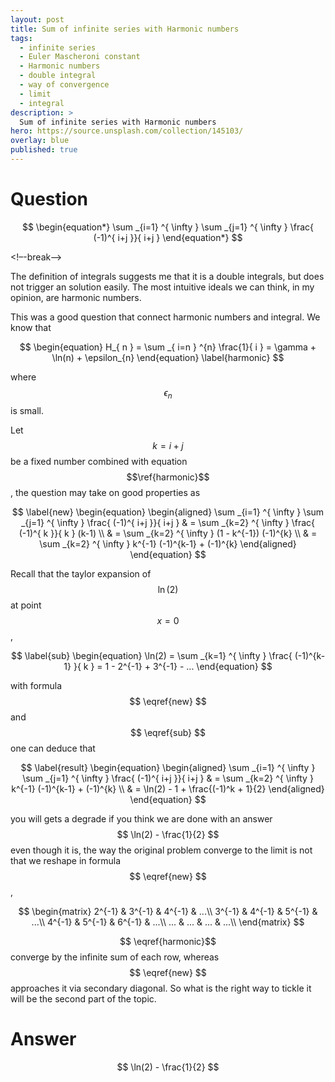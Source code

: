 ```yaml
---
layout: post
title: Sum of infinite series with Harmonic numbers
tags:
  - infinite series
  - Euler Mascheroni constant
  - Harmonic numbers
  - double integral
  - way of convergence
  - limit
  - integral
description: >
  Sum of infinite series with Harmonic numbers
hero: https://source.unsplash.com/collection/145103/
overlay: blue
published: true
---
```


# Question

$$
\begin{equation*}
\sum _{i=1} ^{ \infty } \sum _{j=1} ^{ \infty } \frac{ (-1)^{ i+j }}{ i+j }
\end{equation*}
$$

<!–-break-–>

The definition of integrals suggests me that it is a double integrals, but does not trigger an solution 
easily. The most intuitive ideals we can think, in my opinion, are harmonic numbers.

This was a good question that connect harmonic numbers and integral. We know that 

$$  
\begin{equation}
H_{ n } = \sum _{ i=n } ^{n} \frac{1}{ i } = \gamma + \ln(n) + \epsilon_{n}
\end{equation}
\label{harmonic}
$$

where $$ \epsilon _n $$ is small.  

Let $$ k = i+j $$ be a fixed number combined with equation $$\ref{harmonic}$$, the question may take on good properties as  

$$ 
\label{new}
\begin{equation}
\begin{aligned}
\sum _{i=1} ^{ \infty } \sum _{j=1} ^{ \infty } \frac{ (-1)^{ i+j }}{ i+j } 
& = \sum _{k=2} ^{ \infty } \frac{ (-1)^{ k }}{ k } (k-1) \\
& = \sum _{k=2} ^{ \infty } (1 - k^{-1}) (-1)^{k} \\
& = \sum _{k=2} ^{ \infty } k^{-1} (-1)^{k-1} + (-1)^{k}
\end{aligned} 
\end{equation} 
$$

Recall that the taylor expansion of $$ \ln(2) $$ at point $$ x = 0 $$, 

$$
\label{sub}
\begin{equation}
\ln(2)  = \sum _{k=1} ^{ \infty } \frac{ (-1)^{k-1} }{ k } = 1 - 2^{-1} + 3^{-1} - ...
\end{equation}
$$

with formula $$ \eqref{new} $$ and $$ \eqref{sub} $$ one can deduce that 

$$ 
\label{result}
\begin{equation}
\begin{aligned}
\sum _{i=1} ^{ \infty } \sum _{j=1} ^{ \infty } \frac{ (-1)^{ i+j }}{ i+j } 
& = \sum _{k=2} ^{ \infty } k^{-1} (-1)^{k-1} + (-1)^{k} \\
& = \ln(2) - 1 + \frac{(-1)^k + 1}{2}
\end{aligned}
\end{equation}  
$$

you will gets a degrade if you think we are done with an answer $$ \ln(2) - \frac{1}{2} $$ even though it is, the 
way the original problem converge to the limit is not that we reshape in formula $$ \eqref{new} $$ , 

$$
\begin{matrix}
  2^{-1} &  3^{-1} &  4^{-1} &  ...\\
  3^{-1} &  4^{-1} &  5^{-1} &  ...\\
  4^{-1} &  5^{-1} &  6^{-1} &  ...\\
  ...    &  ...    &  ...    &  ...\\
\end{matrix}
$$

$$ \eqref{harmonic}$$ converge by the infinite sum of each row, whereas $$ \eqref{new} $$ approaches it via 
secondary diagonal. So what is the right way to tickle it will be the second part of the topic.


# Answer
$$ \ln(2) - \frac{1}{2}  $$